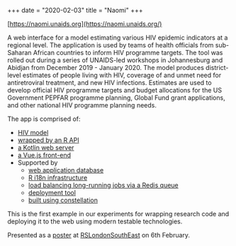 +++
date = "2020-02-03"
title = "Naomi"
+++

[https://naomi.unaids.org](https://naomi.unaids.org/)

A web interface for a model estimating various HIV epidemic indicators at a regional level. The application is used by teams of health officials from sub-Saharan African countries to inform HIV programme targets. The tool was rolled out during a series of UNAIDS-led workshops in Johannesburg and Abidjan from December 2019 - January 2020. The model produces district-level estimates of people living with HIV, coverage of and unmet need for antiretroviral treatment, and new HIV infections. Estimates are used to develop official HIV programme targets and budget allocations for the US Government PEPFAR programme planning, Global Fund grant applications, and other national HIV programme planning needs.

The app is comprised of:

* [HIV model](https://github.com/mrc-ide/naomi)
* [wrapped by an R API](https://github.com/mrc-ide/hintr)
* [a Kotlin web server](https://github.com/mrc-ide/hint)
* [a Vue.js front-end](https://github.com/mrc-ide/hint/tree/master/src/app/static)
* Supported by
   * [web application database](https://github.com/mrc-ide/hint-db)
   * [R i18n infrastructure](https://github.com/reside-ic/traduire)
   * [load balancing long-running jobs via a Redis queue](https://github.com/mrc-ide/rrq)
   * [deployment tool](https://github.com/mrc-ide/hint-deploy)
   * [built using constellation](https://github.com/reside-ic/constellation)

This is the first example in our experiments for wrapping research code and deploying it to the web using modern testable technologies.

Presented as a <a href="/resources/RSLondonSE-hint-poster.pdf" target="_blank">poster</a> at [RSLondonSouthEast](https://rslondon.ac.uk/) on 6th February.
